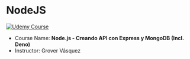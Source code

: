 # NodeJS

[![Udemy Course][udemy-image]][udemy-url]

- Course Name: **Node.js - Creando API con Express y MongoDB (Incl. Deno)**
- Instructor: Grover Vásquez

<!-- Markdown links -->

[udemy-image]: https://img.shields.io/badge/Udemy-EC5252?style=for-the-badge&logo=Udemy&logoColor=white
[udemy-url]: https://www.udemy.com/course/nodejs-guia-desde-cero/
